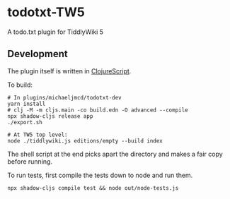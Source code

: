 # todotxt-TW5
A todo.txt plugin for TiddlyWiki 5

## Development

The plugin itself is written in [ClojureScript](https://clojurescript.org).

To build:

    # In plugins/michaeljmcd/todotxt-dev
    yarn install
    # clj -M -m cljs.main -co build.edn -O advanced --compile
    npx shadow-cljs release app
    ./export.sh

    # At TW5 top level:
    node ./tiddlywiki.js editions/empty --build index

The shell script at the end picks apart the directory and makes a fair copy
before running.

To run tests, first compile the tests down to node and run them.

    npx shadow-cljs compile test && node out/node-tests.js 
